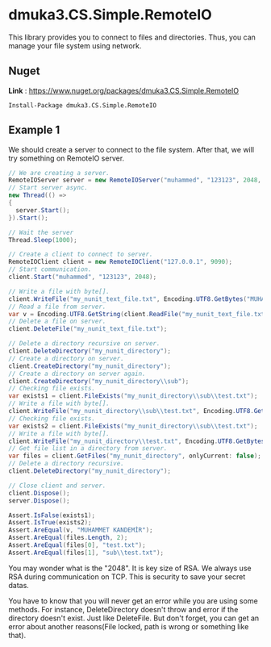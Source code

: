 # dmuka3.CS.Simple.RemoteIO

 This library provides you to connect to files and directories. Thus, you can manage your file system using network.
 
 ## Nuget
 **Link** : https://www.nuget.org/packages/dmuka3.CS.Simple.RemoteIO
 ```nuget
 Install-Package dmuka3.CS.Simple.RemoteIO
 ```
 
 ## Example 1

  We should create a server to connect to the file system. After that, we will try something on RemoteIO server.
  
```csharp
// We are creating a server.
RemoteIOServer server = new RemoteIOServer("muhammed", "123123", 2048, 4, 9090, timeOutAuth: 1);
// Start server async.
new Thread(() =>
{
  server.Start();
}).Start();

// Wait the server
Thread.Sleep(1000);

// Create a client to connect to server.
RemoteIOClient client = new RemoteIOClient("127.0.0.1", 9090);
// Start communication.
client.Start("muhammed", "123123", 2048);

// Write a file with byte[].
client.WriteFile("my_nunit_text_file.txt", Encoding.UTF8.GetBytes("MUHAMMET KANDEMİR"));
// Read a file from server.
var v = Encoding.UTF8.GetString(client.ReadFile("my_nunit_text_file.txt"));
// Delete a file on server.
client.DeleteFile("my_nunit_text_file.txt");

// Delete a directory recursive on server.
client.DeleteDirectory("my_nunit_directory");
// Create a directory on server.
client.CreateDirectory("my_nunit_directory");
// Create a directory on server again.
client.CreateDirectory("my_nunit_directory\\sub");
// Checking file exists.
var exists1 = client.FileExists("my_nunit_directory\\sub\\test.txt");
// Write a file with byte[].
client.WriteFile("my_nunit_directory\\sub\\test.txt", Encoding.UTF8.GetBytes("MUHAMMET KANDEMİR"));
// Checking file exists.
var exists2 = client.FileExists("my_nunit_directory\\sub\\test.txt");
// Write a file with byte[].
client.WriteFile("my_nunit_directory\\test.txt", Encoding.UTF8.GetBytes("MUHAMMET KANDEMİR"));
// Get file list in a directory from server.
var files = client.GetFiles("my_nunit_directory", onlyCurrent: false);
// Delete a directory recursive.
client.DeleteDirectory("my_nunit_directory");

// Close client and server.
client.Dispose();
server.Dispose();

Assert.IsFalse(exists1);
Assert.IsTrue(exists2);
Assert.AreEqual(v, "MUHAMMET KANDEMİR");
Assert.AreEqual(files.Length, 2);
Assert.AreEqual(files[0], "test.txt");
Assert.AreEqual(files[1], "sub\\test.txt");  
```

 You may wonder what is the "2048". It is key size of RSA. We always use RSA during communication on TCP. This is security to save your secret datas.
 
  You have to know that you will never get an error while you are using some methods. For instance, DeleteDirectory doesn't throw and error if the directory doesn't exist. Just like DeleteFile. But don't forget, you can get an error about another reasons(File locked, path is wrong or something like that).
